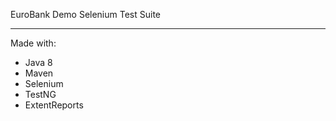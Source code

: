 EuroBank Demo Selenium Test Suite

---------------------------------

Made with:

- Java 8
- Maven
- Selenium
- TestNG
- ExtentReports
